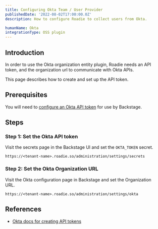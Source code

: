 ```yaml
---
title: Configuring Okta Team / User Provider
publishedDate: '2022-08-02T17:00:00.0Z'
description: How to configure Roadie to collect users from Okta.

humanName: Okta
integrationType: OSS plugin
---
```


## Introduction

In order to use the Okta organization entity plugin, Roadie needs an API token, and the organization url to communicate with Okta APIs.

This page describes how to create and set up the API token.

## Prerequisites
You will need to [configure an Okta API token](https://developer.okta.com/docs/guides/create-an-api-token/) for use by Backstage.

## Steps

### Step 1: Set the Okta API token

Visit the secrets page in the Backstage UI and set the `OKTA_TOKEN` secret.

```text
https://<tenant-name>.roadie.so/administration/settings/secrets
```

### Step 2: Set the Okta Organization URL

Visit the Okta configuration page in Backstage and set the Organization URL.
```text
https://<tenant-name>.roadie.so/administration/settings/okta
```

## References

- [Okta docs for creating API tokens](https://developer.okta.com/docs/guides/create-an-api-token/)
